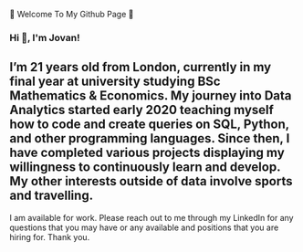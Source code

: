 💫 Welcome To My Github Page 💫


### Hi 👋, I'm Jovan!   

I’m 21 years old from London, currently in my final year at university studying BSc Mathematics & Economics. My journey into Data Analytics started early 2020 teaching myself how to code and create queries on SQL, Python, and other programming languages. Since then, I have completed various projects displaying my willingness to continuously learn and develop. My other interests outside of data involve sports and travelling.   
---











I am available for work. Please reach out to me through my LinkedIn for any questions that you may have or any available and positions that you are hiring for. Thank you. 



